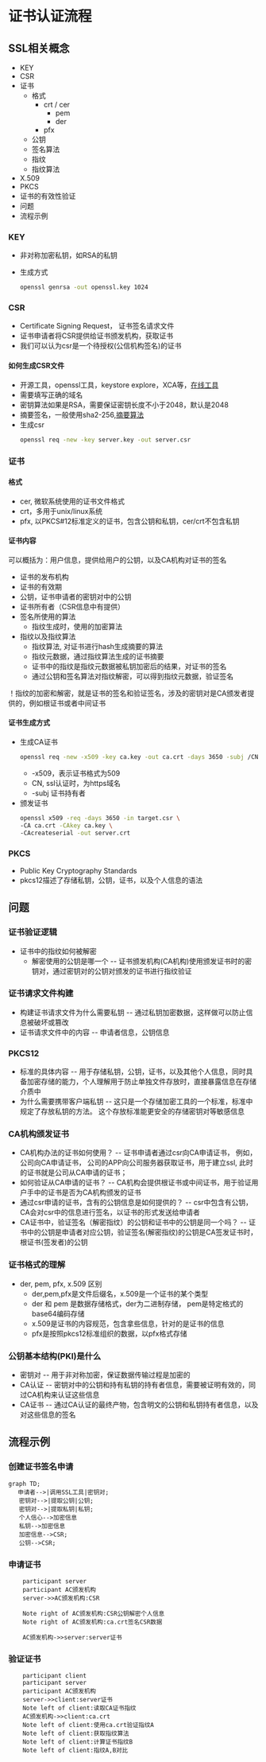 # 证书认证流程

## SSL相关概念

* KEY
* CSR
* 证书
  * 格式
    * crt / cer
      * pem
      * der
    * pfx
  * 公钥
  * 签名算法
  * 指纹
  * 指纹算法
* X.509
* PKCS
* 证书的有效性验证
* 问题
* 流程示例

### KEY

* 非对称加密私钥，如RSA的私钥
* 生成方式

  ```sh
  openssl genrsa -out openssl.key 1024
  ```
  
### CSR

* Certificate Signing Request， 证书签名请求文件
* 证书申请者将CSR提供给证书颁发机构，获取证书
* 我们可以认为csr是一个待授权(公信机构签名)的证书

#### 如何生成CSR文件

* 开源工具，openssl工具，keystore explore，XCA等，[在线工具](https://myssl.com/csr_create.html)
* 需要填写正确的域名
* 密钥算法如果是RSA，需要保证密钥长度不小于2048，默认是2048
* 摘要签名，一般使用sha2-256,[摘要算法](https://segmentfault.com/a/1190000009085862)
* 生成csr
  ```sh
  openssl req -new -key server.key -out server.csr
  ```

### 证书

#### 格式

* cer, 微软系统使用的证书文件格式
* crt，多用于unix/linux系统
* pfx, 以PKCS#12标准定义的证书，包含公钥和私钥，cer/crt不包含私钥

#### 证书内容

可以概括为：用户信息，提供给用户的公钥，以及CA机构对证书的签名

* 证书的发布机构
* 证书的有效期
* 公钥，证书申请者的密钥对中的公钥
* 证书所有者（CSR信息中有提供）
* 签名所使用的算法
  * 指纹生成时，使用的加密算法 
* 指纹以及指纹算法
  * 指纹算法, 对证书进行hash生成摘要的算法
  * 指纹元数据，通过指纹算法生成的证书摘要
  * 证书中的指纹是指纹元数据被私钥加密后的结果，对证书的签名
  * 通过公钥和签名算法对指纹解密，可以得到指纹元数据，验证签名
  
！指纹的加密和解密，就是证书的签名和验证签名，涉及的密钥对是CA颁发者提供的，例如根证书或者中间证书


#### 证书生成方式

* 生成CA证书
  ```sh
  openssl req -new -x509 -key ca.key -out ca.crt -days 3650 -subj /CN=baidu.com
  ```
  * -x509，表示证书格式为509
  * CN, ssl认证时，为https域名
  * -subj 证书持有者
* 颁发证书
  ```sh
  openssl x509 -req -days 3650 -in target.csr \
  -CA ca.crt -CAkey ca.key \
  -CAcreateserial -out server.crt
  ```
### PKCS

* Public Key Cryptography Standards
* pkcs12描述了存储私钥，公钥，证书，以及个人信息的语法


## 问题

### 证书验证逻辑

* 证书中的指纹如何被解密
  * 解密使用的公钥是哪一个 -- 证书颁发机构(CA机构)使用颁发证书时的密钥对，通过密钥对的公钥对颁发的证书进行指纹验证
  
### 证书请求文件构建

* 构建证书请求文件为什么需要私钥 -- 通过私钥加密数据，这样做可以防止信息被破坏或篡改
* 证书请求文件中的内容 -- 申请者信息，公钥信息

### PKCS12

* 标准的具体内容 -- 用于存储私钥，公钥，证书，以及其他个人信息，同时具备加密存储的能力，个人理解用于防止单独文件存放时，直接暴露信息在存储介质中
* 为什么需要携带客户端私钥 -- 这只是一个存储加密工具的一个标准，标准中规定了存放私钥的方法。 这个存放标准能更安全的存储密钥对等敏感信息

### CA机构颁发证书

* CA机构办法的证书如何使用？ --  证书申请者通过csr向CA申请证书， 例如，公司向CA申请证书， 公司的APP向公司服务器获取证书，用于建立ssl, 此时的证书就是公司从CA申请的证书；
* 如何验证从CA申请的证书？ -- CA机构会提供根证书或中间证书，用于验证用户手中的证书是否为CA机构颁发的证书
* 通过csr申请的证书，含有的公钥信息是如何提供的？ -- csr中包含有公钥，CA会对csr中的信息进行签名，以证书的形式发送给申请者
* CA证书中，验证签名（解密指纹）的公钥和证书中的公钥是同一个吗？ -- 证书中的公钥是申请者对应公钥，验证签名(解密指纹)的公钥是CA签发证书时，根证书(签发者)的公钥

### 证书格式的理解

* der, pem, pfx, x.509 区别
  * der,pem,pfx是文件后缀名，x.509是一个证书的某个类型
  * der 和 pem 是数据存储格式，der为二进制存储， pem是特定格式的base64编码存储
  * x.509是证书的内容规范，包含拿些信息，针对的是证书的信息
  * pfx是按照pkcs12标准组织的数据，以pfx格式存储
  

### 公钥基本结构(PKI)是什么

* 密钥对 -- 用于非对称加密，保证数据传输过程是加密的
* CA认证 -- 密钥对中的公钥和持有私钥的持有者信息，需要被证明有效的，同过CA机构来认证这些信息
* CA证书 -- 通过CA认证的最终产物，包含明文的公钥和私钥持有者信息，以及对这些信息的签名

## 流程示例

### 创建证书签名申请
```mermaid
graph TD;
　 申请者-->|调用SSL工具|密钥对;
   密钥对-->|提取公钥|公钥;
   密钥对-->|提取私钥|私钥;
   个人信心-->加密信息
   私钥-->加密信息
   加密信息-->CSR;
   公钥-->CSR;
```

### 申请证书

```sequence
    participant server
    participant AC颁发机构
    server->>AC颁发机构:CSR
    
    Note right of AC颁发机构:CSR公钥解密个人信息
    Note right of AC颁发机构:ca.crt签名CSR数据

    AC颁发机构->>server:server证书

```

### 验证证书

```sequence
    participant client
    participant server
    participant AC颁发机构
    server->>client:server证书
    Note left of client:读取CA证书指纹
    AC颁发机构->>client:ca.crt
    Note left of client:使用ca.crt验证指纹A
    Note left of client:获取指纹算法
    Note left of client:计算证书指纹B
    Note left of client:指纹A,B对比
```

